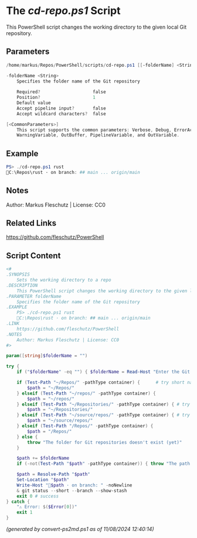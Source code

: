The *cd-repo.ps1* Script
===========================

This PowerShell script changes the working directory to the given local Git repository.

Parameters
----------
```powershell
/home/markus/Repos/PowerShell/scripts/cd-repo.ps1 [[-folderName] <String>] [<CommonParameters>]

-folderName <String>
    Specifies the folder name of the Git repository
    
    Required?                    false
    Position?                    1
    Default value                
    Accept pipeline input?       false
    Accept wildcard characters?  false

[<CommonParameters>]
    This script supports the common parameters: Verbose, Debug, ErrorAction, ErrorVariable, WarningAction, 
    WarningVariable, OutBuffer, PipelineVariable, and OutVariable.
```

Example
-------
```powershell
PS> ./cd-repo.ps1 rust
📂C:\Repos\rust · on branch: ## main ... origin/main

```

Notes
-----
Author: Markus Fleschutz | License: CC0

Related Links
-------------
https://github.com/fleschutz/PowerShell

Script Content
--------------
```powershell
<#
.SYNOPSIS
	Sets the working directory to a repo
.DESCRIPTION
	This PowerShell script changes the working directory to the given local Git repository.
.PARAMETER folderName
	Specifies the folder name of the Git repository
.EXAMPLE
	PS> ./cd-repo.ps1 rust
	📂C:\Repos\rust · on branch: ## main ... origin/main
.LINK
	https://github.com/fleschutz/PowerShell
.NOTES
	Author: Markus Fleschutz | License: CC0
#>

param([string]$folderName = "")

try {
	if ("$folderName" -eq "") { $folderName = Read-Host "Enter the Git repository's folder name" }

	if (Test-Path "~/Repos/" -pathType container) {		 # try short name
		$path = "~/Repos/"
	} elseif (Test-Path "~/repos/" -pathType container) {
		$path = "~/repos/"
	} elseif (Test-Path "~/Repositories/" -pathType container) { # try long name
		$path = "~/Repositories/"
	} elseif (Test-Path "~/source/repos/" -pathType container) { # try Visual Studio default
		$path = "~/source/repos/"
	} elseif (Test-Path "/Repos/" -pathType container) {
		$path = "/Repos/"
	} else {
		throw "The folder for Git repositories doesn't exist (yet)"
	}

	$path += $folderName
	if (-not(Test-Path "$path" -pathType container)) { throw "The path to 📂$path doesn't exist (yet)" }

	$path = Resolve-Path "$path"
	Set-Location "$path"
	Write-Host "📂$path · on branch: " -noNewline
	& git status --short --branch --show-stash
	exit 0 # success
} catch {
	"⚠️ Error: $($Error[0])"
	exit 1
}
```

*(generated by convert-ps2md.ps1 as of 11/08/2024 12:40:14)*
